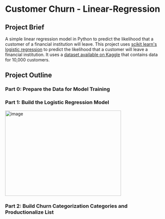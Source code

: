 # Customer Churn - Linear-Regression
## Project Brief
A simple linear regression model in Python to predict the likelihood that a customer of a financial institution will leave.
This project uses [scikit learn's logistic regression](https://scikit-learn.org/stable/modules/generated/sklearn.linear_model.LogisticRegression.html) to predict the likelihood that a customer will leave a financial institution. It uses a [dataset available on Kaggle](https://www.kaggle.com/datasets/kartiksaini18/churn-bank-customer) that contains data for 10,000 customers.

## Project Outline
### Part 0: Prepare the Data for Model Training


### Part 1: Build the Logistic Regression Model
<img width="376" height="278" alt="image" src="https://github.com/user-attachments/assets/02c0c945-178b-4a8e-a61a-0d8e8195b7d9" />

### Part 2: Build Churn Categorization Categories and Productionalize List
